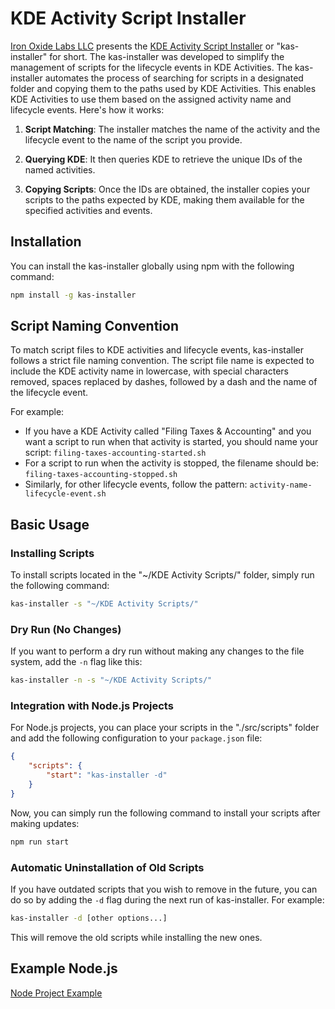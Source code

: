 # KDE Activity Script Installer

[Iron Oxide Labs LLC](https://www.ironoxidelabs.com) presents the [KDE Activity Script Installer](https://www.npmjs.com/package/kas-installer) or "kas-installer" for short. The kas-installer was developed to simplify the management of scripts for the lifecycle events in KDE Activities. The kas-installer automates the process of searching for scripts in a designated folder and copying them to the paths used by KDE Activities. This enables KDE Activities to use them based on the assigned activity name and lifecycle events. Here's how it works:

1. **Script Matching**: The installer matches the name of the activity and the lifecycle event to the name of the script you provide.

2. **Querying KDE**: It then queries KDE to retrieve the unique IDs of the named activities.

3. **Copying Scripts**: Once the IDs are obtained, the installer copies your scripts to the paths expected by KDE, making them available for the specified activities and events.

## Installation

You can install the kas-installer globally using npm with the following command:

```bash
npm install -g kas-installer
```

## Script Naming Convention

To match script files to KDE activities and lifecycle events, kas-installer follows a strict file naming convention. The script file name is expected to include the KDE activity name in lowercase, with special characters removed, spaces replaced by dashes, followed by a dash and the name of the lifecycle event.

For example:

-   If you have a KDE Activity called "Filing Taxes & Accounting" and you want a script to run when that activity is started, you should name your script: `filing-taxes-accounting-started.sh`
-   For a script to run when the activity is stopped, the filename should be: `filing-taxes-accounting-stopped.sh`
-   Similarly, for other lifecycle events, follow the pattern: `activity-name-lifecycle-event.sh`

## Basic Usage

### Installing Scripts

To install scripts located in the "~/KDE Activity Scripts/" folder, simply run the following command:

```bash
kas-installer -s "~/KDE Activity Scripts/"
```

### Dry Run (No Changes)

If you want to perform a dry run without making any changes to the file system, add the `-n` flag like this:

```bash
kas-installer -n -s "~/KDE Activity Scripts/"
```

### Integration with Node.js Projects

For Node.js projects, you can place your scripts in the "./src/scripts" folder and add the following configuration to your `package.json` file:

```json
{
	"scripts": {
		"start": "kas-installer -d"
	}
}
```

Now, you can simply run the following command to install your scripts after making updates:

```bash
npm run start
```

### Automatic Uninstallation of Old Scripts

If you have outdated scripts that you wish to remove in the future, you can do so by adding the `-d` flag during the next run of kas-installer. For example:

```bash
kas-installer -d [other options...]
```

This will remove the old scripts while installing the new ones.

## Example Node.js

[Node Project Example](./example/node-project-example)
